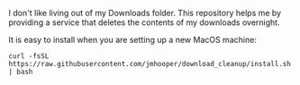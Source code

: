 I don't like living out of my Downloads folder. This repository helps me by providing a service that deletes the contents of my downloads overnight.

It is easy to install when you are setting up a new MacOS machine:

```
curl -fsSL https://raw.githubusercontent.com/jmhooper/download_cleanup/install.sh | bash
```
